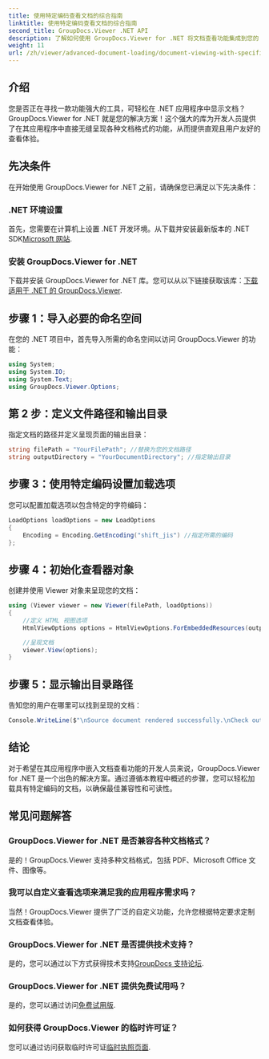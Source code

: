 ```yaml
---
title: 使用特定编码查看文档的综合指南
linktitle: 使用特定编码查看文档的综合指南
second_title: GroupDocs.Viewer .NET API
description: 了解如何使用 GroupDocs.Viewer for .NET 将文档查看功能集成到您的 .NET 应用程序中。本详细指南将引导您完成安装、设置和呈现各种文档格式。
weight: 11
url: /zh/viewer/advanced-document-loading/document-viewing-with-specific-encoding/
---
```

## 介绍

您是否正在寻找一款功能强大的工具，可轻松在 .NET 应用程序中显示文档？GroupDocs.Viewer for .NET 就是您的解决方案！这个强大的库为开发人员提供了在其应用程序中直接无缝呈现各种文档格式的功能，从而提供直观且用户友好的查看体验。

## 先决条件

在开始使用 GroupDocs.Viewer for .NET 之前，请确保您已满足以下先决条件：

### .NET 环境设置

首先，您需要在计算机上设置 .NET 开发环境。从下载并安装最新版本的 .NET SDK[Microsoft 网站](https://dotnet.microsoft.com/download).

### 安装 GroupDocs.Viewer for .NET

下载并安装 GroupDocs.Viewer for .NET 库。您可以从以下链接获取该库：[下载适用于 .NET 的 GroupDocs.Viewer](https://releases.groupdocs.com/viewer/net/).

## 步骤 1：导入必要的命名空间

在您的 .NET 项目中，首先导入所需的命名空间以访问 GroupDocs.Viewer 的功能：

```csharp
using System;
using System.IO;
using System.Text;
using GroupDocs.Viewer.Options;
```

## 第 2 步：定义文件路径和输出目录

指定文档的路径并定义呈现页面的输出目录：

```csharp
string filePath = "YourFilePath"; //替换为您的文档路径
string outputDirectory = "YourDocumentDirectory"; //指定输出目录
```

## 步骤 3：使用特定编码设置加载选项

您可以配置加载选项以包含特定的字符编码：

```csharp
LoadOptions loadOptions = new LoadOptions
{
    Encoding = Encoding.GetEncoding("shift_jis") //指定所需的编码
};
```

## 步骤 4：初始化查看器对象

创建并使用 Viewer 对象来呈现您的文档：

```csharp
using (Viewer viewer = new Viewer(filePath, loadOptions))
{
    //定义 HTML 视图选项
    HtmlViewOptions options = HtmlViewOptions.ForEmbeddedResources(outputDirectory + "/page-{0}.html");

    //呈现文档
    viewer.View(options);
}
```

## 步骤 5：显示输出目录路径

告知您的用户在哪里可以找到呈现的文档：

```csharp
Console.WriteLine($"\nSource document rendered successfully.\nCheck output in {outputDirectory}.");
```

## 结论

对于希望在其应用程序中嵌入文档查看功能的开发人员来说，GroupDocs.Viewer for .NET 是一个出色的解决方案。通过遵循本教程中概述的步骤，您可以轻松加载具有特定编码的文档，以确保最佳兼容性和可读性。

## 常见问题解答

### GroupDocs.Viewer for .NET 是否兼容各种文档格式？
是的！GroupDocs.Viewer 支持多种文档格式，包括 PDF、Microsoft Office 文件、图像等。

### 我可以自定义查看选项来满足我的应用程序需求吗？
当然！GroupDocs.Viewer 提供了广泛的自定义功能，允许您根据特定要求定制文档查看体验。

### GroupDocs.Viewer for .NET 是否提供技术支持？
是的，您可以通过以下方式获得技术支持[GroupDocs 支持论坛](https://forum.groupdocs.com/c/viewer/9).

### GroupDocs.Viewer for .NET 提供免费试用吗？
是的，您可以通过访问[免费试用版](https://releases.groupdocs.com/).

### 如何获得 GroupDocs.Viewer 的临时许可证？
您可以通过访问获取临时许可证[临时执照页面](https://purchase.groupdocs.com/temporary-license/).